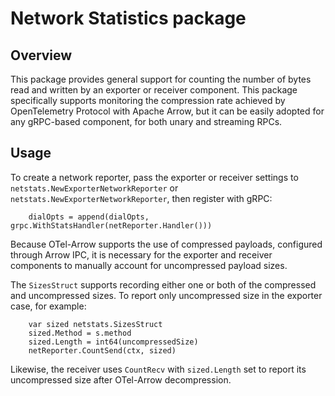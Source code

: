 # Network Statistics package

## Overview

This package provides general support for counting the number of bytes
read and written by an exporter or receiver component.  This package
specifically supports monitoring the compression rate achieved by
OpenTelemetry Protocol with Apache Arrow, but it can be easily adopted
for any gRPC-based component, for both unary and streaming RPCs.

## Usage

To create a network reporter, pass the exporter or receiver settings
to `netstats.NewExporterNetworkReporter` or
`netstats.NewExporterNetworkReporter`, then register with gRPC:

```
	dialOpts = append(dialOpts, grpc.WithStatsHandler(netReporter.Handler()))
```

Because OTel-Arrow supports the use of compressed payloads, configured
through Arrow IPC, it is necessary for the exporter and receiver
components to manually account for uncompressed payload sizes.

The `SizesStruct` supports recording either one or both of the
compressed and uncompressed sizes.  To report only uncompressed size
in the exporter case, for example:

```
	var sized netstats.SizesStruct
	sized.Method = s.method
	sized.Length = int64(uncompressedSize)
	netReporter.CountSend(ctx, sized)
```

Likewise, the receiver uses `CountRecv` with `sized.Length` set to
report its uncompressed size after OTel-Arrow decompression.
